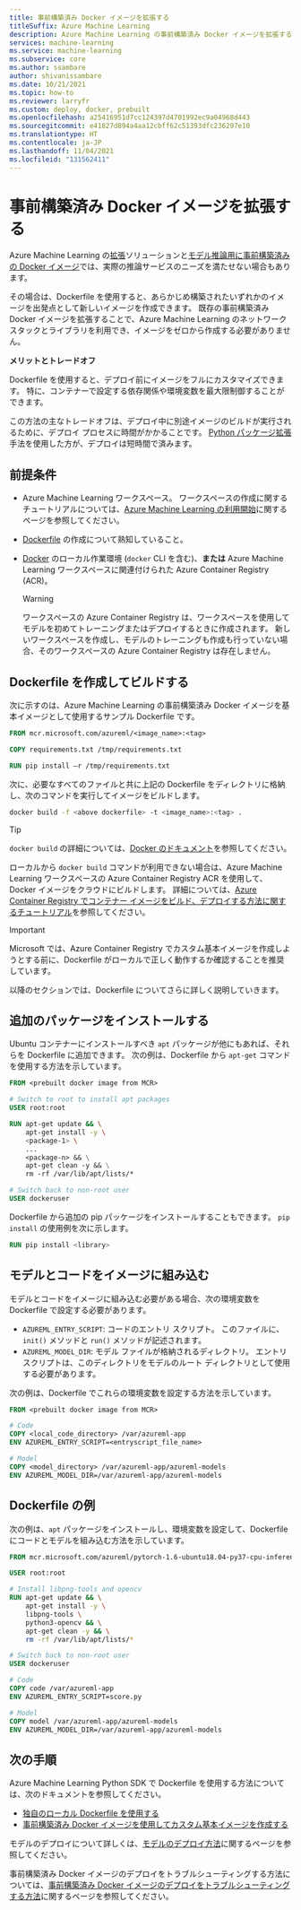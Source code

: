 ```yaml
---
title: 事前構築済み Docker イメージを拡張する
titleSuffix: Azure Machine Learning
description: Azure Machine Learning の事前構築済み Docker イメージを拡張する
services: machine-learning
ms.service: machine-learning
ms.subservice: core
ms.author: ssambare
author: shivanissambare
ms.date: 10/21/2021
ms.topic: how-to
ms.reviewer: larryfr
ms.custom: deploy, docker, prebuilt
ms.openlocfilehash: a25416951d7cc124397d4701992ec9a04968d443
ms.sourcegitcommit: e41827d894a4aa12cbff62c51393dfc236297e10
ms.translationtype: HT
ms.contentlocale: ja-JP
ms.lasthandoff: 11/04/2021
ms.locfileid: "131562411"
---
```

# <a name="extend-a-prebuilt-docker-image"></a>事前構築済み Docker イメージを拡張する

Azure Machine Learning の[拡張](./how-to-prebuilt-docker-images-inference-python-extensibility.md)ソリューションと[モデル推論用に事前構築済みの Docker イメージ](concept-prebuilt-docker-images-inference.md)では、実際の推論サービスのニーズを満たせない場合もあります。

その場合は、Dockerfile を使用すると、あらかじめ構築されたいずれかのイメージを出発点として新しいイメージを作成できます。 既存の事前構築済み Docker イメージを拡張することで、Azure Machine Learning のネットワーク スタックとライブラリを利用でき、イメージをゼロから作成する必要がありません。

**メリットとトレードオフ**

Dockerfile を使用すると、デプロイ前にイメージをフルにカスタマイズできます。 特に、コンテナーで設定する依存関係や環境変数を最大限制御することができます。

この方法の主なトレードオフは、デプロイ中に別途イメージのビルドが実行されるために、デプロイ プロセスに時間がかかることです。 [Python パッケージ拡張](./how-to-prebuilt-docker-images-inference-python-extensibility.md)手法を使用した方が、デプロイは短時間で済みます。
## <a name="prerequisites"></a>前提条件

* Azure Machine Learning ワークスペース。 ワークスペースの作成に関するチュートリアルについては、[Azure Machine Learning の利用開始](quickstart-create-resources.md)に関するページを参照してください。
* [Dockerfile](https://docs.docker.com/engine/reference/builder/) の作成について熟知していること。
* [Docker](https://www.docker.com/) のローカル作業環境 (`docker` CLI を含む)、**または** Azure Machine Learning ワークスペースに関連付けられた Azure Container Registry (ACR)。

    > [!WARNING]
    > ワークスペースの Azure Container Registry は、ワークスペースを使用して モデルを初めてトレーニングまたはデプロイするときに作成されます。 新しいワークスペースを作成し、モデルのトレーニングも作成も行っていない場合、そのワークスペースの Azure Container Registry は存在しません。
## <a name="create-and-build-dockerfile"></a>Dockerfile を作成してビルドする

次に示すのは、Azure Machine Learning の事前構築済み Docker イメージを基本イメージとして使用するサンプル Dockerfile です。

```Dockerfile
FROM mcr.microsoft.com/azureml/<image_name>:<tag>

COPY requirements.txt /tmp/requirements.txt

RUN pip install –r /tmp/requirements.txt
```

次に、必要なすべてのファイルと共に上記の Dockerfile をディレクトリに格納し、次のコマンドを実行してイメージをビルドします。

```bash
docker build -f <above dockerfile> -t <image_name>:<tag> .
```

> [!TIP]
> `docker build` の詳細については、[Docker のドキュメント](https://docs.docker.com/engine/reference/commandline/build/)を参照してください。

ローカルから `docker build` コマンドが利用できない場合は、Azure Machine Learning ワークスペースの Azure Container Registry ACR を使用して、Docker イメージをクラウドにビルドします。 詳細については、[Azure Container Registry でコンテナー イメージをビルド、デプロイする方法に関するチュートリアル](../container-registry/container-registry-tutorial-quick-task.md)を参照してください。

> [!IMPORTANT]
> Microsoft では、Azure Container Registry でカスタム基本イメージを作成しようとする前に、Dockerfile がローカルで正しく動作するか確認することを推奨しています。

以降のセクションでは、Dockerfile についてさらに詳しく説明していきます。

## <a name="install-extra-packages"></a>追加のパッケージをインストールする

Ubuntu コンテナーにインストールすべき `apt` パッケージが他にもあれば、それらを Dockerfile に追加できます。 次の例は、Dockerfile から `apt-get` コマンドを使用する方法を示しています。

```Dockerfile
FROM <prebuilt docker image from MCR>

# Switch to root to install apt packages
USER root:root

RUN apt-get update && \
    apt-get install -y \
    <package-1> \
    ... 
    <package-n> && \
    apt-get clean -y && \
    rm -rf /var/lib/apt/lists/*

# Switch back to non-root user
USER dockeruser
```

Dockerfile から追加の pip パッケージをインストールすることもできます。 `pip install` の使用例を次に示します。

```Dockerfile
RUN pip install <library>
```

<a id="buildmodel"></a>

## <a name="build-model-and-code-into-images"></a>モデルとコードをイメージに組み込む

モデルとコードをイメージに組み込む必要がある場合、次の環境変数を Dockerfile で設定する必要があります。

* `AZUREML_ENTRY_SCRIPT`: コードのエントリ スクリプト。 このファイルに、`init()` メソッドと `run()` メソッドが記述されます。
* `AZUREML_MODEL_DIR`: モデル ファイルが格納されるディレクトリ。 エントリ スクリプトは、このディレクトリをモデルのルート ディレクトリとして使用する必要があります。

次の例は、Dockerfile でこれらの環境変数を設定する方法を示しています。

```Dockerfile
FROM <prebuilt docker image from MCR>

# Code
COPY <local_code_directory> /var/azureml-app
ENV AZUREML_ENTRY_SCRIPT=<entryscript_file_name>

# Model
COPY <model_directory> /var/azureml-app/azureml-models
ENV AZUREML_MODEL_DIR=/var/azureml-app/azureml-models
```

## <a name="example-dockerfile"></a>Dockerfile の例

次の例は、`apt` パッケージをインストールし、環境変数を設定して、Dockerfile にコードとモデルを組み込む方法を示しています。

```Dockerfile
FROM mcr.microsoft.com/azureml/pytorch-1.6-ubuntu18.04-py37-cpu-inference:latest 

USER root:root

# Install libpng-tools and opencv
RUN apt-get update && \
    apt-get install -y \
    libpng-tools \
    python3-opencv && \
    apt-get clean -y && \
    rm -rf /var/lib/apt/lists/*

# Switch back to non-root user
USER dockeruser

# Code
COPY code /var/azureml-app
ENV AZUREML_ENTRY_SCRIPT=score.py

# Model
COPY model /var/azureml-app/azureml-models
ENV AZUREML_MODEL_DIR=/var/azureml-app/azureml-models
```

## <a name="next-steps"></a>次の手順

Azure Machine Learning Python SDK で Dockerfile を使用する方法については、次のドキュメントを参照してください。

* [独自のローカル Dockerfile を使用する](how-to-use-environments.md#use-your-own-dockerfile)
* [事前構築済み Docker イメージを使用してカスタム基本イメージを作成する](how-to-use-environments.md#use-a-prebuilt-docker-image)

モデルのデプロイについて詳しくは、[モデルのデプロイ方法](how-to-deploy-and-where.md)に関するページを参照してください。

事前構築済み Docker イメージのデプロイをトラブルシューティングする方法については、[事前構築済み Docker イメージのデプロイをトラブルシューティングする方法](how-to-troubleshoot-prebuilt-docker-image-inference.md)に関するページを参照してください。